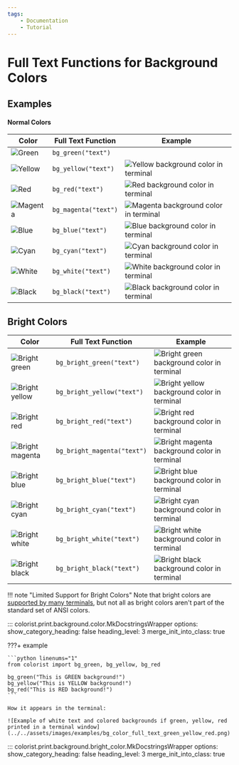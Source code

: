 ```yaml
---
tags:
    - Documentation
    - Tutorial
---
```


# Full Text Functions for Background Colors
## Examples
#### Normal Colors

| Color | Full Text Function | Example |
| ----- | ------------------ | ------- |
| ![Green](../../assets/images/colors/green_16x16.png) | `bg_green("text")` | | ![Green background color in terminal](../../assets/images/examples/bg_color_map/green_full_text_194x16.png) |
| ![Yellow](../../assets/images/colors/yellow_16x16.png) | `bg_yellow("text")` | ![Yellow background color in terminal](../../assets/images/examples/bg_color_map/yellow_full_text_194x16.png) |
| ![Red](../../assets/images/colors/red_16x16.png) | `bg_red("text")` | ![Red background color in terminal](../../assets/images/examples/bg_color_map/red_full_text_194x16.png) |
| ![Magenta](../../assets/images/colors/magenta_16x16.png) | `bg_magenta("text")` | ![Magenta background color in terminal](../../assets/images/examples/bg_color_map/magenta_full_text_194x16.png) |
| ![Blue](../../assets/images/colors/blue_16x16.png) | `bg_blue("text")` | ![Blue background color in terminal](../../assets/images/examples/bg_color_map/blue_full_text_194x16.png) |
| ![Cyan](../../assets/images/colors/cyan_16x16.png) | `bg_cyan("text")` | ![Cyan background color in terminal](../../assets/images/examples/bg_color_map/cyan_full_text_194x16.png) |
| ![White](../../assets/images/colors/white_16x16.png) | `bg_white("text")` | ![White background color in terminal](../../assets/images/examples/bg_color_map/white_full_text_194x16.png) |
| ![Black](../../assets/images/colors/black_16x16.png) | `bg_black("text")` | ![Black background color in terminal](../../assets/images/examples/bg_color_map/black_full_text_194x16.png) |

## Bright Colors

| Color | Full Text Function | Example |
| ----- | ------------------ | ------- |
| ![Bright green](../../assets/images/colors/bright_green_16x16.png) | `bg_bright_green("text")` | ![Bright green background color in terminal](../../assets/images/examples/bg_color_map/bright_green_full_text_194x16.png) |
| ![Bright yellow](../../assets/images/colors/bright_yellow_16x16.png) | `bg_bright_yellow("text")` | ![Bright yellow background color in terminal](../../assets/images/examples/bg_color_map/bright_yellow_full_text_194x16.png) |
| ![Bright red](../../assets/images/colors/bright_red_16x16.png) | `bg_bright_red("text")` | ![Bright red background color in terminal](../../assets/images/examples/bg_color_map/bright_red_full_text_194x16.png) |
| ![Bright magenta](../../assets/images/colors/bright_magenta_16x16.png) | `bg_bright_magenta("text")` | ![Bright magenta background color in terminal](../../assets/images/examples/bg_color_map/bright_magenta_full_text_194x16.png) |
| ![Bright blue](../../assets/images/colors/bright_blue_16x16.png) | `bg_bright_blue("text")` | ![Bright blue background color in terminal](../../assets/images/examples/bg_color_map/bright_blue_full_text_194x16.png) |
| ![Bright cyan](../../assets/images/colors/bright_cyan_16x16.png) | `bg_bright_cyan("text")` | ![Bright cyan background color in terminal](../../assets/images/examples/bg_color_map/bright_cyan_full_text_194x16.png) |
| ![Bright white](../../assets/images/colors/bright_white_16x16.png) | `bg_bright_white("text")` | ![Bright white background color in terminal](../../assets/images/examples/bg_color_map/bright_white_full_text_194x16.png) |
| ![Bright black](../../assets/images/colors/bright_black_16x16.png) | `bg_bright_black("text")` | ![Bright black background color in terminal](../../assets/images/examples/bg_color_map/bright_black_full_text_194x16.png) |

!!! note "Limited Support for Bright Colors"
    Note that bright colors are [supported by many terminals](../../user-guide/terminal-support.md), but not all as bright colors aren't part of the standard set of ANSI colors.

::: colorist.print.background.color.MkDocstringsWrapper
    options:
      show_category_heading: false
      heading_level: 3
      merge_init_into_class: true

???+ example

    ```python linenums="1"
    from colorist import bg_green, bg_yellow, bg_red

    bg_green("This is GREEN background!")
    bg_yellow("This is YELLOW background!")
    bg_red("This is RED background!")
    ```

    How it appears in the terminal:

    ![Example of white text and colored backgrounds if green, yellow, red printed in a terminal window](../../assets/images/examples/bg_color_full_text_green_yellow_red.png)

::: colorist.print.background.bright_color.MkDocstringsWrapper
    options:
      show_category_heading: false
      heading_level: 3
      merge_init_into_class: true
